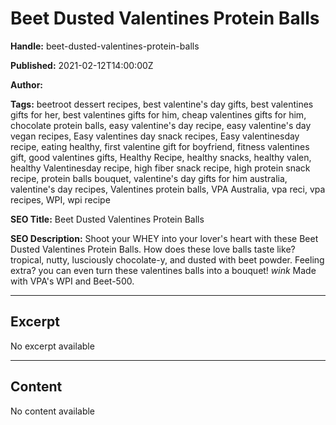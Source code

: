 # Beet Dusted Valentines Protein Balls

**Handle:** beet-dusted-valentines-protein-balls

**Published:** 2021-02-12T14:00:00Z

**Author:**  

**Tags:** beetroot dessert recipes, best valentine's day gifts, best valentines gifts for her, best valentines gifts for him, cheap valentines gifts for him, chocolate protein balls, easy valentine's day recipe, easy valentine's day vegan recipes, Easy valentines day snack recipes, Easy valentinesday recipe, eating healthy, first valentine gift for boyfriend, fitness valentines gift, good valentines gifts, Healthy Recipe, healthy snacks, healthy valen, healthy Valentinesday recipe, high fiber snack recipe, high protein snack recipe, protein balls bouquet, valentine's day gifts for him australia, valentine's day recipes, Valentines protein balls, VPA Australia, vpa reci, vpa recipes, WPI, wpi recipe

**SEO Title:** Beet Dusted Valentines Protein Balls

**SEO Description:** Shoot your WHEY into your lover's heart with these Beet Dusted Valentines Protein Balls. How does these love balls taste like? tropical, nutty, lusciously chocolate-y, and dusted with beet powder. Feeling extra? you can even turn these valentines balls into a bouquet! *wink* Made with VPA's WPI and Beet-500.

---

## Excerpt

No excerpt available

---

## Content

No content available

